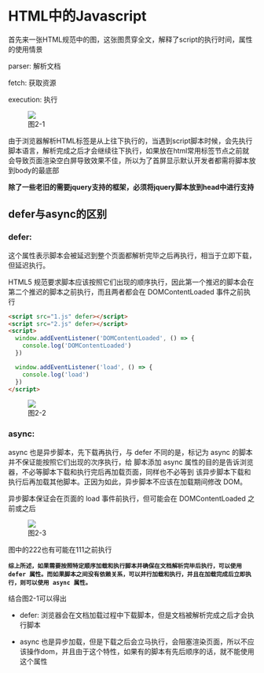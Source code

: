 # HTML中的Javascript

首先来一张HTML规范中的图，这张图贯穿全文，解释了script的执行时间，属性的使用情景

parser: 解析文档

fetch: 获取资源

execution: 执行

<figure>
  <img src="@/assets/images/study/js/two-1.png" />
  <figcaption>图2-1</figcaption>
</figure>

由于浏览器解析HTML标签是从上往下执行的，当遇到script脚本时候，会先执行脚本语言，解析完成之后才会继续往下执行，如果放在html常用标签节点之前就会导致页面渲染空白屏导致效果不佳，所以为了首屏显示默认开发者都需将脚本放到body的最底部

**除了一些老旧的需要jquery支持的框架，必须将jquery脚本放到head中进行支持**

## defer与async的区别

### defer:

这个属性表示脚本会被延迟到整个页面都解析完毕之后再执行，相当于立即下载，但延迟执行。

HTML5 规范要求脚本应该按照它们出现的顺序执行，因此第一个推迟的脚本会在第二个推迟的脚本之前执行，而且两者都会在 DOMContentLoaded 事件之前执行

```html
<script src="1.js" defer></script>
<script src="2.js" defer></script>
<script>
  window.addEventListener('DOMContentLoaded', () => {
    console.log('DOMContentLoaded')
  })

  window.addEventListener('load', () => {
    console.log('load')
  })
</script>
```

<figure>
  <img src="@/assets/images/study/js/two-2.png" />
  <figcaption>图2-2</figcaption>
</figure>

### async:

async 也是异步脚本，先下载再执行，与 defer 不同的是，标记为 async 的脚本并不保证能按照它们出现的次序执行，给
脚本添加 async 属性的目的是告诉浏览器，不必等脚本下载和执行完后再加载页面，同样也不必等到
该异步脚本下载和执行后再加载其他脚本。正因为如此，异步脚本不应该在加载期间修改 DOM。

异步脚本保证会在页面的 load 事件前执行，但可能会在 DOMContentLoaded 之
前或之后

<figure>
  <img src="@/assets/images/study/js/two-3.png" />
  <figcaption>图2-3</figcaption>
</figure>

图中的222也有可能在111之前执行

**`综上所述，如果需要按照特定顺序加载和执行脚本并确保在文档解析完毕后执行，可以使用 defer 属性。而如果脚本之间没有依赖关系，可以并行加载和执行，并且在加载完成后立即执行，则可以使用 async 属性。`**


结合图2-1可以得出

- defer: 浏览器会在文档加载过程中下载脚本，但是文档被解析完成之后才会执行脚本

- async 也是异步加载，但是下载之后会立马执行，会阻塞渲染页面，所以不应该操作dom，并且由于这个特性，如果有的脚本有先后顺序的话，就不能使用这个属性
